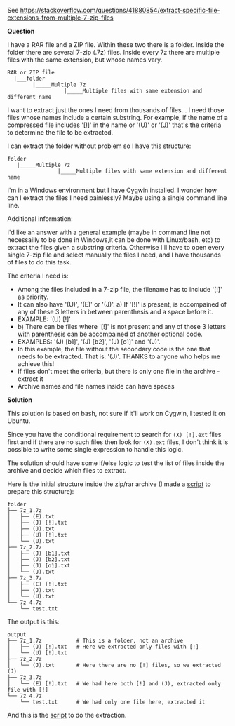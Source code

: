 See https://stackoverflow.com/questions/41880854/extract-specific-file-extensions-from-multiple-7-zip-files

**Question**

I have a RAR file and a ZIP file. Within these two there is a folder. Inside the folder there are several 7-zip (.7z) files. Inside every 7z there are multiple files with the same extension, but whose names vary.

    RAR or ZIP file
      |___folder
            |_____Multiple 7z
                      |_____Multiple files with same extension and different name

I want to extract just the ones I need from thousands of files... I need those files whose names include a certain substring. For example, if the name of a compressed file includes '[!]' in the name or '(U)' or '(J)' that's the criteria to determine the file to be extracted.

I can extract the folder without problem so I have this structure:

    folder
       |_____Multiple 7z
                    |_____Multiple files with same extension and different name

I'm in a Windows environment but I have Cygwin installed. I wonder how can I extract the files I need painlessly? Maybe using a single command line line.

Additional information:

I'd like an answer with a general example (maybe in command line not necessailly to be done in Windows,it can be done with Linux/bash, etc) to extract the files given a substring criteria.
Otherwise I'll have to open every single 7-zip file and select manually the files I need, and I have thousands of files to do this task.

The criteria I need is:

- Among the files included in a 7-zip file, the filename has to include '[!]' as priority.
 - It can also have '(U)', '(E)' or '(J)'. a) If '[!]' is present, is accompained of any of these 3 letters in between parenthesis and a space before it.
 - EXAMPLE: '(U) [!]'
- b) There can be files where '[!]' is not present and any of those 3 letters with parenthesis can be accompained of another optional code.
 - EXAMPLES: '(J) [b1]', '(J) [b2]', '(J) [o1]' and '(J)'.
 - In this example, the file without the secondary code is the one that needs to be extracted. That is: '(J)'. THANKS to anyone who helps me achieve this!
- If files don't meet the criteria, but there is only one file in the archive - extract it
- Archive names and file names inside can have spaces

**Solution**

This solution is based on bash, not sure if it'll work on Cygwin, I tested it on Ubuntu.

Since you have the conditional requirement to search for `(X) [!].ext` files first and if there are no such files then look for `(X).ext` files, I don't think it is possible to write some single expression to handle this logic.

The solution should have some if/else logic to test the list of files inside the archive and decide which files to extract.

Here is the initial structure inside the zip/rar archive (I made a [script](https://github.com/serebrov/so-questions/blob/master/bash_extract/prepare.sh) to prepare this structure):

    folder
    ├── 7z_1.7z
    │   ├── (E).txt
    │   ├── (J) [!].txt
    │   ├── (J).txt
    │   ├── (U) [!].txt
    │   └── (U).txt
    ├── 7z_2.7z
    │   ├── (J) [b1].txt
    │   ├── (J) [b2].txt
    │   ├── (J) [o1].txt
    │   └── (J).txt
    ├── 7z_3.7z
    │   ├── (E) [!].txt
    │   ├── (J).txt
    │   └── (U).txt
    └── 7z 4.7z
        └── test.txt

The output is this:

    output
    ├── 7z_1.7z           # This is a folder, not an archive
    │   ├── (J) [!].txt   # Here we extracted only files with [!]
    │   └── (U) [!].txt
    ├── 7z_2.7z
    │   └── (J).txt       # Here there are no [!] files, so we extracted (J)
    ├── 7z_3.7z
    │   └── (E) [!].txt   # We had here both [!] and (J), extracted only file with [!]
    └── 7z 4.7z
        └── test.txt      # We had only one file here, extracted it

And this is the [script](https://github.com/serebrov/so-questions/blob/master/bash_extract/extract.sh) to do the extraction.
